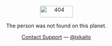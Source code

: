 <div align="center">
  <p><img width="89" height="32" alt="404" src="https://user-images.githubusercontent.com/5457539/89096615-f863a080-d412-11ea-851a-6e7c1a1036e8.png"></p>
  <p>The person was not found on this planet.</p>
  <p>
    <a href="https://kiteretz.com/about/">Contact Support</a>
    —
    <a href="https://twitter.com/ixkaito">@ixkaito</a>
  </p>
</div>
